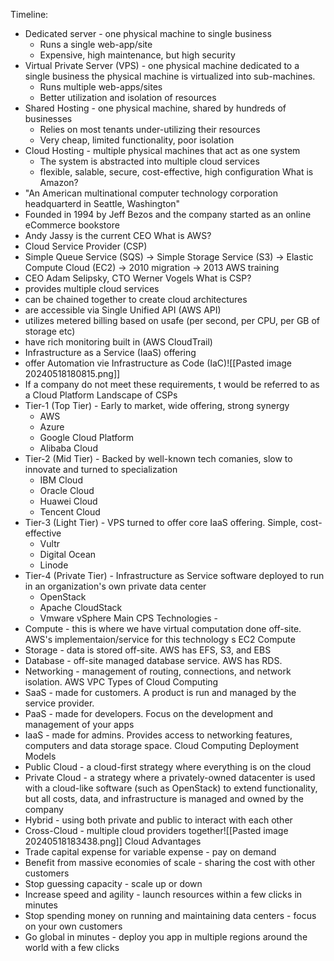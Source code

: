 Timeline:
- Dedicated server - one physical machine to single business
	- Runs a single web-app/site
	- Expensive, high maintenance, but high security
- Virtual Private Server (VPS) - one physical machine dedicated to a single business the physical machine is virtualized into sub-machines.
	- Runs multiple web-apps/sites
	- Better utilization and isolation of resources
- Shared Hosting - one physical machine, shared by hundreds of businesses
	- Relies on most tenants under-utilizing their resources
	- Very cheap, limited functionality, poor isolation
- Cloud Hosting - multiple physical machines that act as one system
	- The system is abstracted into multiple cloud services
	- flexible, salable, secure, cost-effective, high configuration
What is Amazon?
- "An American multinational computer technology corporation headquarterd in Seattle, Washington"
- Founded in 1994 by Jeff Bezos and the company started as an online eCommerce bookstore 
- Andy Jassy is the current CEO
What is AWS?
- Cloud Service Provider (CSP)
- Simple Queue Service (SQS) -> Simple Storage Service (S3) -> Elastic Compute Cloud (EC2) -> 2010 migration -> 2013 AWS training
- CEO Adam Selipsky, CTO Werner Vogels
What is CSP?
- provides multiple cloud services
- can be chained together to create cloud architectures
- are accessible via Single Unified API (AWS API)
- utilizes metered billing based on usafe (per second, per CPU, per GB of storage etc)
- have rich monitoring built in (AWS CloudTrail)
- Infrastructure as a Service (IaaS) offering
- offer Automation vie Infrastructure as Code (IaC)![[Pasted image 20240518180815.png]]
- If a company do not meet these requirements, t would be referred to as a Cloud Platform
Landscape of CSPs
- Tier-1 (Top Tier) - Early to market, wide offering, strong synergy
	- AWS
	- Azure
	- Google Cloud Platform
	- Alibaba Cloud
- Tier-2 (Mid Tier) - Backed by well-known tech comanies, slow to innovate and turned to specialization
	- IBM Cloud
	- Oracle Cloud
	- Huawei Cloud
	- Tencent Cloud
- Tier-3 (Light Tier) - VPS turned to offer core IaaS offering. Simple, cost-effective
	- Vultr
	- Digital Ocean
	- Linode
- Tier-4 (Private Tier) - Infrastructure as Service software deployed to run in an organization's own private data center
	- OpenStack
	- Apache CloudStack
	- Vmware vSphere
Main CPS Technologies - 
- Compute - this is where we have virtual computation done off-site. AWS's implementaion/service for this technology s EC2 Compute
- Storage - data is stored off-site. AWS has EFS, S3, and EBS
- Database - off-site managed database service. AWS has RDS.
- Networking - management of routing, connections, and network isolation. AWS VPC
Types of Cloud Computing
- SaaS - made for customers. A product is run and managed by the service provider.
- PaaS - made for developers. Focus on the development and management of your apps
- IaaS - made for admins. Provides access to networking features, computers and data storage space.
Cloud Computing Deployment Models
- Public Cloud - a cloud-first strategy where everything is on the cloud
- Private Cloud - a strategy where a privately-owned datacenter is used with a cloud-like software (such as OpenStack) to extend functionality, but all costs, data, and infrastructure is managed and owned by the company
- Hybrid - using both private and public to interact with each other
- Cross-Cloud - multiple cloud providers together![[Pasted image 20240518183438.png]]
Cloud Advantages
- Trade capital expense for variable expense - pay on demand
- Benefit from massive economies of scale - sharing the cost with other customers
- Stop guessing capacity - scale up or down
- Increase speed and agility - launch resources within a few clicks in minutes
- Stop spending money on running and maintaining data centers - focus on your own customers
- Go global in minutes - deploy you app in multiple regions around the world with a few clicks